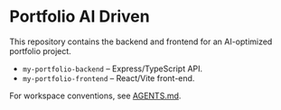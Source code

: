 # Portfolio AI Driven

This repository contains the backend and frontend for an AI-optimized portfolio project.

- `my-portfolio-backend` – Express/TypeScript API.
- `my-portfolio-frontend` – React/Vite front-end.

For workspace conventions, see [AGENTS.md](AGENTS.md).
